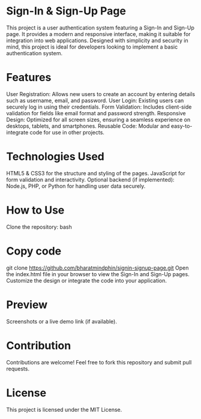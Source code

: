 # Sign-In & Sign-Up Page
This project is a user authentication system featuring a Sign-In and Sign-Up page. It provides a modern and responsive interface, making it suitable for integration into web applications. Designed with simplicity and security in mind, this project is ideal for developers looking to implement a basic authentication system.

# Features
User Registration: Allows new users to create an account by entering details such as username, email, and password.
User Login: Existing users can securely log in using their credentials.
Form Validation: Includes client-side validation for fields like email format and password strength.
Responsive Design: Optimized for all screen sizes, ensuring a seamless experience on desktops, tablets, and smartphones.
Reusable Code: Modular and easy-to-integrate code for use in other projects.

# Technologies Used
HTML5 & CSS3 for the structure and styling of the pages.
JavaScript for form validation and interactivity.
Optional backend (if implemented): Node.js, PHP, or Python for handling user data securely.

# How to Use
Clone the repository:
bash
# Copy code
git clone https://github.com/bharatmindphin/signin-signup-page.git
Open the index.html file in your browser to view the Sign-In and Sign-Up pages.
Customize the design or integrate the code into your application.

# Preview
Screenshots or a live demo link (if available).

# Contribution
Contributions are welcome! Feel free to fork this repository and submit pull requests.

# License
This project is licensed under the MIT License.
